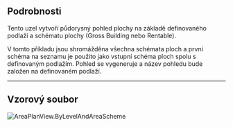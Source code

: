 ## Podrobnosti
Tento uzel vytvoří půdorysný pohled plochy na základě definovaného podlaží a schématu plochy (Gross Building nebo Rentable).

V tomto příkladu jsou shromážděna všechna schémata ploch a první schéma na seznamu je použito jako vstupní schéma ploch spolu s definovaným podlažím. Pohled se vygeneruje a název pohledu bude založen na definovaném podlaží.

___
## Vzorový soubor

![AreaPlanView.ByLevelAndAreaScheme](./Revit.Elements.Views.AreaPlanView.ByLevelAndAreaScheme_img.jpg)
